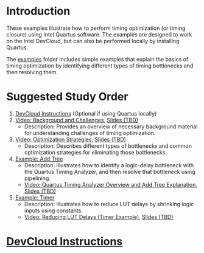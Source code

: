 # Introduction

These examples illustrate how to perform timing optimization (or timing closure) using Intel Quartus software. The examples are designed to work on the Intel DevCloud, but can also be performed locally by installing Quartus.

The [examples](examples/) folder includes simple examples that explain the basics of timing optimization by identifying different types of timing bottlenecks and then resolving them. 

# Suggested Study Order

1. [DevCloud Instructions](https://github.com/ARC-Lab-UF/intel-training-modules#devcloud-instructions) (Optional if using Quartus locally)
1. [Video: Background and Challenges](https://youtu.be/Tj2TseM7pr8), [Slides (TBD)]()
    - Description: Provides an overview of necessary background material for understanding challenges of timing optimization.
1. [Video: Optimization Strategies](https://youtu.be/EZtRwBts9i8), [Slides (TBD)]()
    - Description: Describes different types of bottlenecks and common optimization strategies for eliminating those bottlenecks.
1. [Example: Add Tree](examples/add_tree)
    - Description: Illustrates how to identify a logic-delay bottleneck with the Quartus Timing Analyzer, and then resolve that bottleneck using pipelining.
    - [Video: Quartus Timing Analyzer Overview and Add Tree Explanation](https://youtu.be/4D8miQFEZyg), [Slides (TBD)]()
1. [Example: Timer](examples/add_tree)
    - Description: Illustrates how to reduce LUT delays by shrinking logic inputs using constants.
    - [Video: Reducing LUT Delays (Timer Example)](https://youtu.be/4D8miQFEZyg), [Slides (TBD)]()

# [DevCloud Instructions](https://github.com/ARC-Lab-UF/intel-training-modules#devcloud-instructions)

